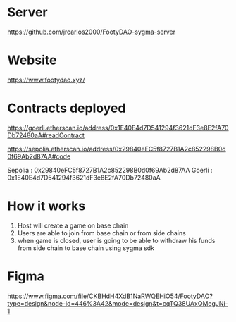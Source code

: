 # Server

https://github.com/jrcarlos2000/FootyDAO-sygma-server

# Website

https://www.footydao.xyz/

# Contracts deployed

https://goerli.etherscan.io/address/0x1E40E4d7D541294f3621dF3e8E2fA70Db72480aA#readContract

https://sepolia.etherscan.io/address/0x29840eFC5f8727B1A2c852298B0d0f69Ab2d87AA#code

Sepolia : 0x29840eFC5f8727B1A2c852298B0d0f69Ab2d87AA
Goerli : 0x1E40E4d7D541294f3621dF3e8E2fA70Db72480aA

# How it works

1. Host will create a game on base chain
2. Users are able to join from base chain or from side chains
3. when game is closed, user is going to be able to withdraw his funds from side chain to base chain using sygma sdk

# Figma 

https://www.figma.com/file/CKBHdH4XdB1NaRWQEHiO54/FootyDAO?type=design&node-id=446%3A42&mode=design&t=cqTQ38UAxQMegJNj-1


